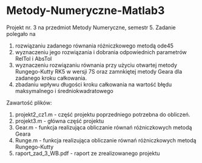 # Metody-Numeryczne-Matlab3
Projekt nr. 3 na przedmiot Metody Numeryczne, semestr 5.
Zadanie polegało na
1. rozwiązaniu zadanego równania różniczkowego metodą ode45
2. wyznaczeniu jego rozwiązania i dobrania odpowiednich parametrów RelTol i AbsTol
3. wyznaczeniu rozwiązaniu równania przy użyciu otwartej metody Rungego-Kutty RK5 w wersji 7S oraz zamnkiętej metody Geara dla zadanego kroku całkowania.
4. zbadaniu wpływu długości kroku całkowania na wartość błędu maksymalnego i średniokwadratowego

Zawartość plików:
1. projekt2_cz1.m - część projektu poprzedniego potrzebna do obliczeń.
2. projekt3.m - główna część projektu
3. Gear.m - funkcja realizująca obliczanie równań różniczkowych metodą Geara
4. Runge.m - funkcja realizująca obliczanie równań różniczkowych metodą Rungego-Kutty
5. raport_zad_3_WB.pdf - raport ze zrealizowanego projektu
